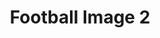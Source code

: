 ---
title: Football Image 2
image_path: /images/gallery/DSC_0008.JPG
link: 
description: Football Image 2
---